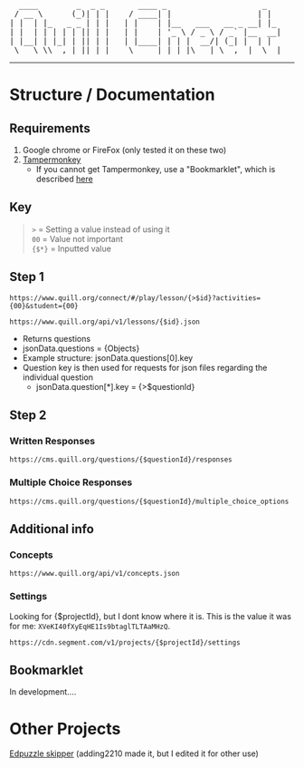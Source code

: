 <pre>
  ____        _  _ _       ____ _                    _   
 / __ \      (_)| | |    / ____| |                  | |  
| |  | |_   _ _ | | |   | |    | |__   ___   __ _ __| |_ 
| |  | | | | | || | |   | |    | '_ \ / _ \ / _` |__  __|
| |__| | |_| | || | |   | |____| | | |  __/| (_| |  | | 
 \___\_\\__,_| ||_|_|    \_____|_| |_|\___| \__,__|  \__|
</pre>
<hr />

# Structure / Documentation
## Requirements
1. Google chrome or FireFox (only tested it on these two)
2. [Tampermonkey](https://chromewebstore.google.com/detail/tampermonkey/dhdgffkkebhmkfjojejmpbldmpobfkfo)
	- If you cannot get Tampermonkey, use a "Bookmarklet", which is described [here](#bookmarklet)
## Key
> `>` = Setting a value instead of using it
> <br/>
> `00` = Value not important
> <br/>
> `{$*}` = Inputted value
## Step 1
```https
https://www.quill.org/connect/#/play/lesson/{>$id}?activities={00}&student={00}
```
```https
https://www.quill.org/api/v1/lessons/{$id}.json
```
- Returns questions
- jsonData.questions = {Objects}
- Example structure: jsonData.questions[0].key
- Question key is then used for requests for json files regarding the individual question
	- jsonData.question[*].key = {>$questionId}

<!-- Not Needed: https://www.quill.org/api/v1/questions/{$questionId}.json
	Returns question data
-->

## Step 2
### Written Responses
```https
https://cms.quill.org/questions/{$questionId}/responses
```
### Multiple Choice Responses
```https
https://cms.quill.org/questions/{$questionId}/multiple_choice_options
```

## Additional info
### Concepts
```https
https://www.quill.org/api/v1/concepts.json
```
### Settings
Looking for {$projectId}, but I dont know where it is. This is the value it was for me: `XVeKI40fXyEqHE1Is9btaglTLTAaMHzQ`.
```https
https://cdn.segment.com/v1/projects/{$projectId}/settings
```

## Bookmarklet
In development....

# Other Projects
[Edpuzzle skipper](https://cadenmf.com/api) (adding2210 made it, but I edited it for other use)
